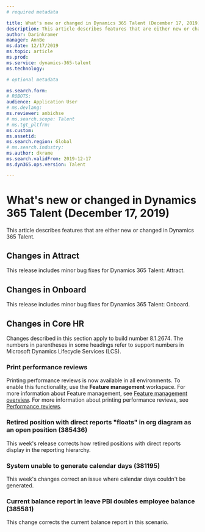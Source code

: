 ```yaml
---
# required metadata

title: What's new or changed in Dynamics 365 Talent (December 17, 2019)
description: This article describes features that are either new or changed in Microsoft Dynamics 365 Talent.
author: Darinkramer
manager: AnnBe
ms.date: 12/17/2019
ms.topic: article
ms.prod: 
ms.service: dynamics-365-talent
ms.technology: 

# optional metadata

ms.search.form: 
# ROBOTS: 
audience: Application User
# ms.devlang: 
ms.reviewer: anbichse
# ms.search.scope: Talent
# ms.tgt_pltfrm: 
ms.custom: 
ms.assetid: 
ms.search.region: Global
# ms.search.industry: 
ms.author: dkrame
ms.search.validFrom: 2019-12-17
ms.dyn365.ops.version: Talent

---
```

# What's new or changed in Dynamics 365 Talent (December 17, 2019)

This article describes features that are either new or changed in Dynamics 365 Talent.

## Changes in Attract

This release includes minor bug fixes for Dynamics 365 Talent: Attract.

## Changes in Onboard

This release includes minor bug fixes for Dynamics 365 Talent: Onboard.

## Changes in Core HR

Changes described in this section apply to build number 8.1.2674. The numbers in parentheses in some headings refer to support numbers in Microsoft Dynamics Lifecycle Services (LCS).

### Print performance reviews

Printing performance reviews is now available in all environments. To enable this functionality, use the **Feature management** workspace. For more information about Feature management, see [Feature management overview](https://docs.microsoft.com/dynamics365/fin-ops-core/fin-ops/get-started/feature-management/feature-management-overview). For more information about printing performance reviews, see [Performance reviews](https://docs.microsoft.com/dynamics365/talent/performance-management-overview#performance-reviews).

### Retired position with direct reports "floats" in org diagram as an open position (385436)

This week's release corrects how retired positions with direct reports display in the reporting hierarchy.
 
### System unable to generate calendar days (381195) 

This week's changes correct an issue where calendar days couldn't be generated.

### Current balance report in leave PBI doubles employee balance (385581)

This change corrects the current balance report in this scenario.
